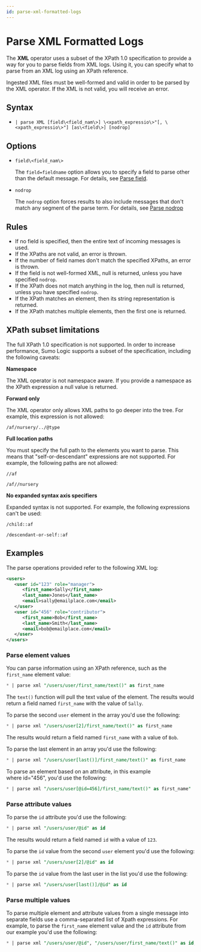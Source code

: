 ```yaml
---
id: parse-xml-formatted-logs
---
```


# Parse XML Formatted Logs

The **XML** operator uses a subset of the XPath 1.0 specification to provide a way for you to parse fields from XML logs. Using it, you can specify what to parse from an XML log using an XPath reference.

Ingested XML files must be well-formed and valid in order to be parsed by the XML operator. If the XML is not valid, you will receive an error.

## Syntax

* `| parse XML [field\<field_nam\>] \<xpath_expressio\>"[, \<xpath_expressio\>"] [as\<field\>] [nodrop]`

## Options

* `field\<field_nam\>` 

    The `field=fieldname` option allows you to specify a field to parse other than the default message. For details, see [Parse
    field](parse-field-option.md). 

* `nodrop` 

    The `nodrop` option forces results to also include messages that don't match any segment of the parse term. For details, see [Parse nodrop](parse-nodrop-option.md)

## Rules

* If no field is specified, then the entire text of incoming messages is used.
* If the XPaths are not valid, an error is thrown.
* If the number of field names don't match the specified XPaths, an error is thrown.
* If the field is not well-formed XML, null is returned, unless you have specified `nodrop`.
* If the XPath does not match anything in the log, then null is returned, unless you have specified `nodrop`.
* If the XPath matches an element, then its string representation is returned.
* If the XPath matches multiple elements, then the first one is returned.

## XPath subset limitations

The full XPath 1.0 specification is not supported. In order to increase performance, Sumo Logic supports a subset of the specification, including the following caveats:

**Namespace**

The XML operator is not namespace aware. If you provide a namespace as the XPath expression a null value is returned.

**Forward only**

The XML operator only allows XML paths to go deeper into the tree. For example, this expression is not allowed:

`/af/nursery/../@type`

**Full location paths**

You must specify the full path to the elements you want to parse. This means that "self-or-descendant" expressions are not supported. For example, the following paths are not allowed:

`//af`

`/af//nursery`

**No expanded syntax axis specifiers**

Expanded syntax is not supported. For example, the following expressions can't be used:

`/child::af`

`/descendant-or-self::af`

## Examples

The parse operations provided refer to the following XML log:

```xml
<users>
   <user id="123" role="manager">
      <first_name>Sally</first_name>
      <last_name>Jones</last_name>
      <email>sally@emailplace.com</email>
   </user>
   <user id="456" role="contributor">
      <first_name>Bob</first_name>
      <last_name>Smith</last_name>
      <email>bob@emailplace.com</email>
   </user>
</users>
```

### Parse element values

You can parse information using an XPath reference, such as the `first_name` element value:

```sql
* | parse xml "/users/user/first_name/text()" as first_name
```

The `text()` function will pull the text value of the element. The results would return a field named `first_name` with the value of `Sally`.

To parse the second `user` element in the array you'd use the following:

```sql
* | parse xml "/users/user[2]/first_name/text()" as first_name
```

The results would return a field named `first_name` with a value of `Bob`.

To parse the last element in an array you'd use the following:

```sql
* | parse xml "/users/user[last()]/first_name/text()" as first_name
```

To parse an element based on an attribute, in this example where id="456", you'd use the following:

```sql
* | parse xml "/users/user[@id=456]/first_name/text()" as first_name"
```

### Parse attribute values

To parse the `id` attribute you'd use the following:

```sql
* | parse xml "/users/user/@id" as id
```

The results would return a field named `id` with a value of `123`.

To parse the `id` value from the second `user` element you'd use the following:

```sql
* | parse xml "/users/user[2]/@id" as id
```

To parse the `id` value from the last user in the list you'd use the following: 

```sql
* | parse xml "/users/user[last()]/@id" as id
```

### Parse multiple values

To parse multiple element and attribute values from a single message into separate fields use a comma-separated list of Xpath expressions. For example, to parse the `first_name` element value and the `id` attribute from our example you'd use the following: 

```sql
* | parse xml "/users/user/@id", "/users/user/first_name/text()" as id, first_name
```
